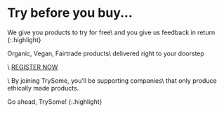 # Try before you buy...

We give you products to try for free\\
and you give us feedback in return
{:.highlight}

Organic, Vegan, Fairtrade products\\
delivered right to your doorstep

\\
<a href="#" id="goto-signup" class="btn btn-primary btn-lg upper">REGISTER NOW</a>

\\
By joining TrySome, you’ll be supporting companies\\
that only produce ethically made products.

Go ahead, TrySome!
{:.highlight}